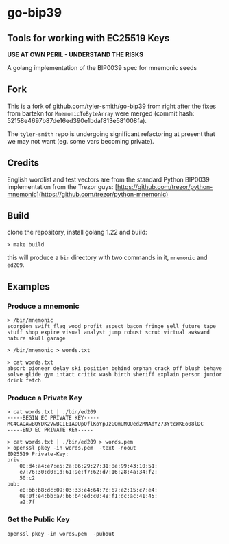# go-bip39

## Tools for working with EC25519 Keys

**USE AT OWN PERIL - UNDERSTAND THE RISKS**

A golang implementation of the BIP0039 spec for mnemonic seeds

## Fork

This is a fork of github.com/tyler-smith/go-bip39 from right after the fixes
from bartekn for `MnemonicToByteArray` were merged
(commit hash: 52158e4697b87de16ed390e1bdaf813e581008fa).

The `tyler-smith` repo is undergoing significant refactoring at present that we may
not want (eg. some vars becoming private).

## Credits

English wordlist and test vectors are from the standard Python BIP0039 implementation
from the Trezor guys: [https://github.com/trezor/python-mnemonic](https://github.com/trezor/python-mnemonic)

## Build

clone the repository, install golang 1.22 and build:

  `> make build`

this will produce a `bin` directory with two commands in it, `mnemonic` and `ed209`.

## Examples

### Produce a mnemonic

```
> /bin/mnemonic 
scorpion swift flag wood profit aspect bacon fringe sell future tape stuff shop expire visual analyst jump robust scrub virtual awkward nature skull garage

> /bin/mnemonic > words.txt

> cat words.txt 
absorb pioneer delay ski position behind orphan crack off blush behave solve glide gym intact critic wash birth sheriff explain person junior drink fetch

```

### Produce a Private Key

```
> cat words.txt | ./bin/ed209 
-----BEGIN EC PRIVATE KEY-----
MC4CAQAwBQYDK2VwBCIEIADUpOflKoYpJzGOmUMQUed2MNAdYZ73YtcWKEo08lDC
-----END EC PRIVATE KEY-----

> cat words.txt | ./bin/ed209 > words.pem
> openssl pkey -in words.pem  -text -noout
ED25519 Private-Key:
priv:
    00:d4:a4:e7:e5:2a:86:29:27:31:8e:99:43:10:51:
    e7:76:30:d0:1d:61:9e:f7:62:d7:16:28:4a:34:f2:
    50:c2
pub:
    e0:bb:b8:dc:09:03:33:e4:64:7c:67:e2:15:c7:e4:
    0e:0f:e4:bb:a7:b6:b4:ed:c0:48:f1:dc:ac:41:45:
    a2:7f

```

### Get the Public Key
```
openssl pkey -in words.pem  -pubout
```
